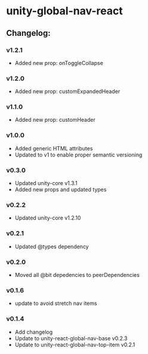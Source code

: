 # unity-global-nav-react

## Changelog:

### v1.2.1
- Added new prop: onToggleCollapse

### v1.2.0
- Added new prop: customExpandedHeader

### v1.1.0
- Added new prop: customHeader

### v1.0.0
- Added generic HTML attributes
- Updated to v1 to enable proper semantic versioning

### v0.3.0
- Updated unity-core v1.3.1
- Added new props and updated types

### v0.2.2
- Updated unity-core v1.2.10

### v0.2.1
- Updated @types dependency

### v0.2.0
- Moved all @bit depedencies to peerDependencies

### v0.1.6
- update to avoid stretch nav items

### v0.1.4
- Add changelog
- Update to unity-react-global-nav-base v0.2.3
- Update to unity-react-global-nav-top-item v0.2.1
